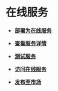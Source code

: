 # 在线服务<a name="modelarts_23_0059"></a>

-   **[部署为在线服务](部署为在线服务.md)**  

-   **[查看服务详情](查看服务详情.md)**  

-   **[测试服务](测试服务.md)**  

-   **[访问在线服务](访问在线服务.md)**  

-   **[发布至市场](发布至市场.md)**  


